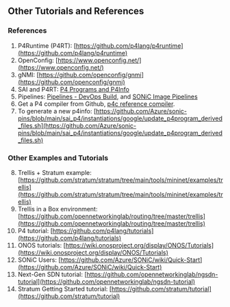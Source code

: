 <!--
Copyright 2021-present Open Networking Foundation

SPDX-License-Identifier: Apache-2.0
-->

## Other Tutorials and References

### References

1. P4Runtime (P4RT): [https://github.com/p4lang/p4runtime](https://github.com/p4lang/p4runtime)
2. OpenConfig: [https://www.openconfig.net/](https://www.openconfig.net/)
3. gNMI: [https://github.com/openconfig/gnmi](https://github.com/openconfig/gnmi)
4. SAI and P4RT: [P4 Programs and P4Info](https://github.com/pins/SONiC/blob/p4rt_hld/doc/pins/p4rt_app_hld.md#p4-programs--p4info)
5. Pipelines: [Pipelines - DevOps Build](https://dev.azure.com/mssonic/build/_build),
   and [SONiC Image Pipelines](https://sonic-build.azurewebsites.net/ui/sonic/pipelines)
6. Get a P4 compiler from Github, [p4c reference compiler](https://github.com/p4lang/p4c).
7. To generate a new p4info: [https://github.com/Azure/sonic-pins/blob/main/sai_p4/instantiations/google/update_p4program_derived_files.sh](https://github.com/Azure/sonic-pins/blob/main/sai_p4/instantiations/google/update_p4program_derived_files.sh)

### Other Examples and Tutorials

8. Trellis + Stratum example: [https://github.com/stratum/stratum/tree/main/tools/mininet/examples/trellis](https://github.com/stratum/stratum/tree/main/tools/mininet/examples/trellis)
9. Trellis in a Box environment: [https://github.com/opennetworkinglab/routing/tree/master/trellis](https://github.com/opennetworkinglab/routing/tree/master/trellis)
10. P4 tutorial: [https://github.com/p4lang/tutorials](https://github.com/p4lang/tutorials)
11. ONOS tutorials: [https://wiki.onosproject.org/display/ONOS/Tutorials](https://wiki.onosproject.org/display/ONOS/Tutorials)
12. SONiC Users: [https://github.com/Azure/SONiC/wiki/Quick-Start](https://github.com/Azure/SONiC/wiki/Quick-Start)
13. Next-Gen SDN tutorial: [https://github.com/opennetworkinglab/ngsdn-tutorial](https://github.com/opennetworkinglab/ngsdn-tutorial)
14. Stratum Getting Started tutorial: [https://github.com/stratum/tutorial](https://github.com/stratum/tutorial)
